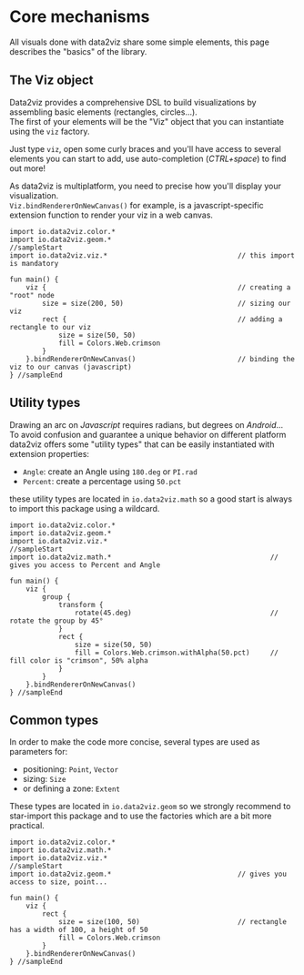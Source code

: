 # Core mechanisms

All visuals done with data2viz share some simple elements, this page describes the "basics" of the 
library.

## The Viz object

Data2viz provides a comprehensive DSL to build visualizations by assembling basic elements (rectangles, circles...).  
The first of your elements will be the "Viz" object that you can instantiate using the `viz` factory.

Just type `viz`, open some curly braces and you'll have access to several elements you can start to add, 
use auto-completion (*CTRL+space*) to find out more!

<div class="info">

As data2viz is multiplatform, you need to precise how you'll display your visualization.  
`Viz.bindRendererOnNewCanvas()` for example, is a javascript-specific extension function to render your viz 
in a web canvas.
</div>

```height=50
import io.data2viz.color.*
import io.data2viz.geom.*
//sampleStart
import io.data2viz.viz.*                                // this import is mandatory

fun main() {
    viz {                                               // creating a "root" node
        size = size(200, 50)				            // sizing our viz
        rect {                                          // adding a rectangle to our viz
            size = size(50, 50)
            fill = Colors.Web.crimson
        }
    }.bindRendererOnNewCanvas()                         // binding the viz to our canvas (javascript)
} //sampleEnd
```
 

## Utility types

Drawing an arc on *Javascript* requires radians, but degrees on *Android*...  
To avoid confusion and guarantee a unique behavior on different platform data2viz offers some 
"utility types" that can be easily instantiated with extension properties: 

- `Angle`: create an Angle using `180.deg` or `PI.rad`
- `Percent`: create a percentage using `50.pct`

<div class="info">

these utility types are located in `io.data2viz.math` so a good start is always to import this package using
a wildcard.
</div>

 <!--- TODO simplify by removing group (just rotating the rect) when available  -->

```height=50
import io.data2viz.color.*
import io.data2viz.geom.*
import io.data2viz.viz.*
//sampleStart
import io.data2viz.math.*                                       // gives you access to Percent and Angle

fun main() {
    viz {
        group {
            transform {
                rotate(45.deg)                                  // rotate the group by 45°
            }
            rect {
                size = size(50, 50)
                fill = Colors.Web.crimson.withAlpha(50.pct)     // fill color is "crimson", 50% alpha
            }
        }
    }.bindRendererOnNewCanvas()
} //sampleEnd
```

## Common types

In order to make the code more concise, several types are used as parameters for:
- positioning: `Point`, `Vector`
- sizing: `Size`
- or defining a zone: `Extent`

<div class="info">

These types are located in `io.data2viz.geom` so we strongly recommend to star-import this package and to
use the factories which are a bit more practical.
</div>

```height=50
import io.data2viz.color.*
import io.data2viz.math.*
import io.data2viz.viz.*
//sampleStart
import io.data2viz.geom.*                               // gives you access to size, point...

fun main() {
    viz {
        rect {
            size = size(100, 50)                        // rectangle has a width of 100, a height of 50
            fill = Colors.Web.crimson
        }
    }.bindRendererOnNewCanvas()
} //sampleEnd
```
